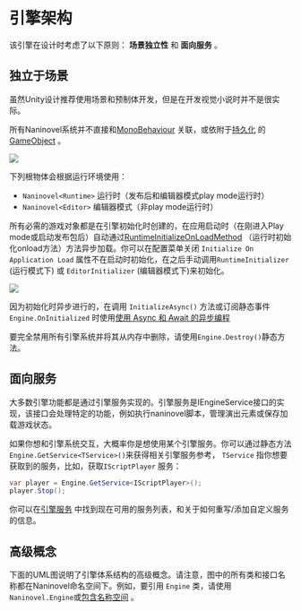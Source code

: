 ﻿# 引擎架构

该引擎在设计时考虑了以下原则： **场景独立性** 和 **面向服务** 。

## 独立于场景

虽然Unity设计推荐使用场景和预制体开发，但是在开发视觉小说时并不是很实际。

所有Naninovel系统并不直接和[MonoBehaviour]( https://docs.unity3d.com/ScriptReference/MonoBehaviour.html) 关联，或依附于[持久化]( https://docs.unity3d.com/ScriptReference/Object.DontDestroyOnLoad.html) 的 [GameObject]( https://docs.unity3d.com/ScriptReference/GameObject.html) 。


![](https://i.gyazo.com/9805e2ce450bc486a007cdc001f8ae13.png)

下列根物体会根据运行环境使用：
- `Naninovel<Runtime>` 运行时（发布后和编辑器模式play mode运行时）
- `Naninovel<Editor>` 编辑器模式（非play mode运行时）

所有必需的游戏对象都是在引擎初始化时创建的，在应用启动时（在刚进入Play mode或启动发布包后）自动通过[RuntimeInitializeOnLoadMethod]( https://docs.unity3d.com/ScriptReference/RuntimeInitializeOnLoadMethodAttribute.html) （运行时初始化onload方法）方法异步加载。你可以在配置菜单关闭 `Initialize On Application Load` 属性不在启动时初始化，在之后手动调用`RuntimeInitializer` (运行模式下) 或 `EditorInitializer` (编辑器模式下)来初始化。

![](https://i.gyazo.com/f58a8af9f2f6d71286061e55fc228896.png)

因为初始化时异步进行的，在调用 `InitializeAsync()` 方法或订阅静态事件`Engine.OnInitialized` 时使用[使用 Async 和 Await 的异步编程](https://docs.microsoft.com/en-us/dotnet/csharp/programming-guide/concepts/async/)

要完全禁用所有引擎系统并将其从内存中删除，请使用`Engine.Destroy()`静态方法。

## 面向服务

大多数引擎功能都是通过引擎服务实现的。引擎服务是IEngineService接口的实现，该接口会处理特定的功能，例如执行naninovel脚本，管理演出元素或保存加载游戏状态。

如果你想和引擎系统交互，大概率你是想使用某个引擎服务。你可以通过静态方法`Engine.GetService<TService>()`来获得相关引擎服务参考， `TService` 指你想要获取到的服务，比如，获取`IScriptPlayer` 服务：

```csharp
var player = Engine.GetService<IScriptPlayer>();
player.Stop();
```

你可以在[引擎服务](/zh/guide/engine-services.md) 中找到现在可用的服务列表，和关于如何重写/添加自定义服务的信息。

## 高级概念

下面的UML图说明了引擎体系结构的高级概念。请注意，图中的所有类和接口名称都在Naninovel命名空间下。例如，要引用 `Engine` 类，请使用 `Naninovel.Engine`或[包含名称空间](https://docs.microsoft.com/en-us/dotnet/csharp/programming-guide/namespaces/using-namespaces) 。

<object style="width:100%; max-width:699px" data="/engine-design.svg" type="image/svg+xml"></object>
